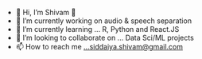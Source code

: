- 🪬 Hi, I’m Shivam 🐻
- 🔭 I’m currently working on audio & speech separation 
- 🌱 I’m currently learning ... R, Python and React.JS
- 🤝 I’m looking to collaborate on ... Data Sci/ML projects 
- 📫 How to reach me ...siddaiya.shivam@gmail.com

<!---
shivsid1/shivsid1 is a ✨ special ✨ repository because its `README.md` (this file) appears on your GitHub profile.
You can click the Preview link to take a look at your changes.
--->
